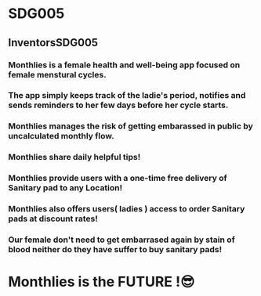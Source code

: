 # SDG005
## InventorsSDG005

### Monthlies is a female health and well-being app focused on female menstural cycles.
### The app simply keeps track of the ladie's period, notifies and sends reminders to her few days before her cycle starts.

### Monthlies manages the risk of getting embarassed in public by uncalculated monthly flow.

### Monthlies share daily helpful tips!

### Monthlies provide users with a one-time free delivery of Sanitary pad to any Location!

### Monthlies also offers users( ladies ) access to order Sanitary pads at discount rates!

### Our female don't need to get embarrased again by stain of blood neither do they have suffer to buy sanitary pads! 

# Monthlies is the FUTURE !😎
